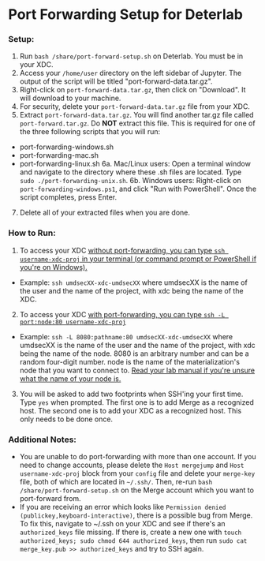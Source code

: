 # Port Forwarding Setup for Deterlab

### Setup:
1. Run ```bash /share/port-forward-setup.sh``` on Deterlab. You must be in your XDC.
2. Access your ```/home/user``` directory on the left sidebar of Jupyter. The output of the script will be titled "port-forward-data.tar.gz".
3. Right-click on ```port-forward-data.tar.gz```, then click on "Download". It will download to your machine.
4. For security, delete your ```port-forward-data.tar.gz``` file from your XDC.
5. Extract ```port-forward-data.tar.gz```. You will find another tar.gz file called ```port-forward.tar.gz```. Do **NOT** extract this file. This is required for one of the three following scripts that you will run:
- port-forwarding-windows.sh
- port-forwarding-mac.sh
- port-forwarding-linux.sh
6a. Mac/Linux users: Open a terminal window and navigate to the directory where these .sh files are located. Type ```sudo ./port-forwarding-unix.sh```.
6b. Windows users: Right-click on ```port-forwarding-windows.ps1```, and click "Run with PowerShell". Once the script completes, press Enter.
7. Delete all of your extracted files when you are done. 

### How to Run:
1. To access your XDC <ins>without<ins> port-forwarding, you can type ```ssh username-xdc-proj``` in your terminal (or command prompt or PowerShell if you're on Windows).
- Example: ```ssh umdsecXX-xdc-umdsecXX``` where umdsecXX is the name of the user and the name of the project, with xdc being the name of the XDC.
2. To access your XDC <ins>with<ins> port-forwarding, you can type ```ssh -L port:node:80 username-xdc-proj```
- Example: ```ssh -L 8080:pathname:80 umdsecXX-xdc-umdsecXX``` where umdsecXX is the name of the user and the name of the project, with xdc being the name of the node. 8080 is an arbitrary number and can be a random four-digit number. node is the name of the materialization's node that you want to connect to. <ins>Read your lab manual if you're unsure what the name of your node is.<ins>
3. You will be asked to add two footprints when SSH'ing your first time. Type ```yes``` when prompted. The first one is to add Merge as a recognized host. The second one is to add your XDC as a recognized host. This only needs to be done once.

### Additional Notes:
- You are unable to do port-forwarding with more than one account. If you need to change accounts, please delete the ```Host mergejump``` and ```Host username-xdc-proj``` block from your ```config``` file and delete your ```merge-key``` file, both of which are located in ```~/.ssh/```. Then, re-run ```bash /share/port-forward-setup.sh``` on the Merge account which you want to port-forward from.
- If you are receiving an error which looks like ```Permission denied (publickey,keyboard-interactive)```, there is a possible bug from Merge. To fix this, navigate to ~/.ssh on your XDC and see if there's an ```authorized_keys``` file missing. If there is, create a new one with ```touch authorized_keys; sudo chmod 644 authorized_keys```, then run ```sudo cat merge_key.pub >> authorized_keys``` and try to SSH again.
